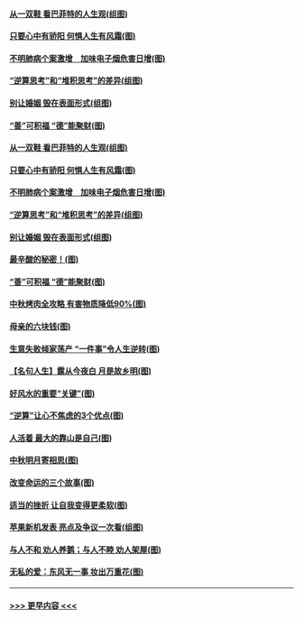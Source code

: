 #### [从一双鞋 看巴菲特的人生观(组图)](../pages/p8/907311.md?t=09141600) 
#### [只要心中有骄阳 何惧人生有风霜(图)](../pages/p8/907320.md?t=09141600) 
#### [不明肺病个案激增　加味电子烟危害日增(图)](../pages/p8/907307.md?t=09141600) 
#### [“逆算思考”和“堆积思考”的差异(组图)](../pages/p8/907229.md?t=09141600) 
#### [别让婚姻 毁在表面形式(组图)](../pages/p8/907118.md?t=09141600) 
#### [“善”可积福 “德”能聚财(图)](../pages/p8/906906.md?t=09141600) 
#### [从一双鞋 看巴菲特的人生观(组图)](../pages/p8/907311.md?t=09141600) 
#### [只要心中有骄阳 何惧人生有风霜(图)](../pages/p8/907320.md?t=09141600) 
#### [不明肺病个案激增　加味电子烟危害日增(图)](../pages/p8/907307.md?t=09141600) 
#### [“逆算思考”和“堆积思考”的差异(组图)](../pages/p8/907229.md?t=09141600) 
#### [别让婚姻 毁在表面形式(组图)](../pages/p8/907118.md?t=09141600) 
#### [最辛酸的秘密！(图)](../pages/p8/906327.md?t=09141600) 
#### [“善”可积福 “德”能聚财(图)](../pages/p8/906906.md?t=09141600) 
#### [中秋烤肉全攻略 有害物质降低90%(图)](../pages/p8/907227.md?t=09141600) 
#### [母亲的六块钱(图)](../pages/p8/907107.md?t=09141600) 
#### [生意失败倾家荡产 “一件事”令人生逆转(图)](../pages/p8/907101.md?t=09141600) 
#### [【名句人生】露从今夜白 月是故乡明(图)](../pages/p8/906558.md?t=09141600) 
#### [好风水的重要“关键”(图)](../pages/p8/907087.md?t=09141600) 
#### [“逆算”让心不焦虑的3个优点(图)](../pages/p8/907070.md?t=09141600) 
#### [人活着 最大的靠山是自己(图)](../pages/p8/906329.md?t=09141600) 
#### [中秋明月寄相思(图)](../pages/p8/906932.md?t=09141600) 
#### [改变命运的三个故事(图)](../pages/p8/906257.md?t=09141600) 
#### [适当的挫折 让自我变得更柔软(图)](../pages/p8/906984.md?t=09141600) 
#### [苹果新机发表 亮点及争议一次看(组图)](../pages/p8/906967.md?t=09141600) 
#### [与人不和 劝人养鹅；与人不睦 劝人架屋(图)](../pages/p8/906905.md?t=09141600) 
#### [无私的爱：东风无一事 妆出万重花(图)](../pages/p8/906862.md?t=09141600) 

----
#### [ >>> 更早内容 <<< ](../indexes/p8-earlier.md)
